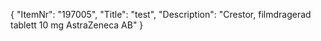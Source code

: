 {
  "ItemNr": "197005",
  "Title": "test",
  "Description": "Crestor, filmdragerad tablett 10 mg AstraZeneca AB"
}